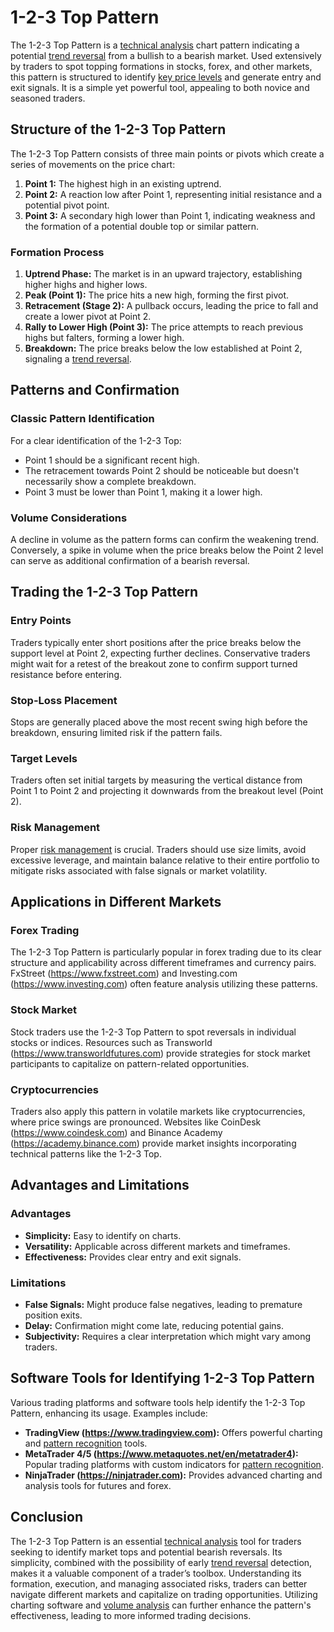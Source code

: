 # 1-2-3 Top Pattern

The 1-2-3 Top Pattern is a [technical analysis](../t/technical_analysis.md) chart pattern indicating a potential [trend reversal](../t/trend_reversal.md) from a bullish to a bearish market. Used extensively by traders to spot topping formations in stocks, forex, and other markets, this pattern is structured to identify [key price levels](../k/key_price_levels.md) and generate entry and exit signals. It is a simple yet powerful tool, appealing to both novice and seasoned traders. 

## Structure of the 1-2-3 Top Pattern

The 1-2-3 Top Pattern consists of three main points or pivots which create a series of movements on the price chart:
1. **Point 1:** The highest high in an existing uptrend.
2. **Point 2:** A reaction low after Point 1, representing initial resistance and a potential pivot point.
3. **Point 3:** A secondary high lower than Point 1, indicating weakness and the formation of a potential double top or similar pattern.

### Formation Process
1. **Uptrend Phase:** The market is in an upward trajectory, establishing higher highs and higher lows.
2. **Peak (Point 1):** The price hits a new high, forming the first pivot.
3. **Retracement (Stage 2):** A pullback occurs, leading the price to fall and create a lower pivot at Point 2.
4. **Rally to Lower High (Point 3):** The price attempts to reach previous highs but falters, forming a lower high.
5. **Breakdown:** The price breaks below the low established at Point 2, signaling a [trend reversal](../t/trend_reversal.md).

## Patterns and Confirmation 

### Classic Pattern Identification
For a clear identification of the 1-2-3 Top:
- Point 1 should be a significant recent high.
- The retracement towards Point 2 should be noticeable but doesn't necessarily show a complete breakdown.
- Point 3 must be lower than Point 1, making it a lower high. 

### Volume Considerations
A decline in volume as the pattern forms can confirm the weakening trend. Conversely, a spike in volume when the price breaks below the Point 2 level can serve as additional confirmation of a bearish reversal.

## Trading the 1-2-3 Top Pattern

### Entry Points
Traders typically enter short positions after the price breaks below the support level at Point 2, expecting further declines. Conservative traders might wait for a retest of the breakout zone to confirm support turned resistance before entering.

### Stop-Loss Placement
Stops are generally placed above the most recent swing high before the breakdown, ensuring limited risk if the pattern fails.

### Target Levels
Traders often set initial targets by measuring the vertical distance from Point 1 to Point 2 and projecting it downwards from the breakout level (Point 2).

### Risk Management
Proper [risk management](../r/risk_management.md) is crucial. Traders should use size limits, avoid excessive leverage, and maintain balance relative to their entire portfolio to mitigate risks associated with false signals or market volatility.

## Applications in Different Markets

### Forex Trading
The 1-2-3 Top Pattern is particularly popular in forex trading due to its clear structure and applicability across different timeframes and currency pairs. FxStreet (https://www.fxstreet.com) and Investing.com (https://www.investing.com) often feature analysis utilizing these patterns.

### Stock Market
Stock traders use the 1-2-3 Top Pattern to spot reversals in individual stocks or indices. Resources such as Transworld (https://www.transworldfutures.com) provide strategies for stock market participants to capitalize on pattern-related opportunities.

### Cryptocurrencies
Traders also apply this pattern in volatile markets like cryptocurrencies, where price swings are pronounced. Websites like CoinDesk (https://www.coindesk.com) and Binance Academy (https://academy.binance.com) provide market insights incorporating technical patterns like the 1-2-3 Top.

## Advantages and Limitations

### Advantages
- **Simplicity:** Easy to identify on charts.
- **Versatility:** Applicable across different markets and timeframes.
- **Effectiveness:** Provides clear entry and exit signals.

### Limitations
- **False Signals:** Might produce false negatives, leading to premature position exits.
- **Delay:** Confirmation might come late, reducing potential gains.
- **Subjectivity:** Requires a clear interpretation which might vary among traders.

## Software Tools for Identifying 1-2-3 Top Pattern

Various trading platforms and software tools help identify the 1-2-3 Top Pattern, enhancing its usage. Examples include:
- **TradingView (https://www.tradingview.com):** Offers powerful charting and [pattern recognition](../p/pattern_recognition.md) tools.
- **MetaTrader 4/5 (https://www.metaquotes.net/en/metatrader4):** Popular trading platforms with custom indicators for [pattern recognition](../p/pattern_recognition.md).
- **NinjaTrader (https://ninjatrader.com):** Provides advanced charting and analysis tools for futures and forex.

## Conclusion

The 1-2-3 Top Pattern is an essential [technical analysis](../t/technical_analysis.md) tool for traders seeking to identify market tops and potential bearish reversals. Its simplicity, combined with the possibility of early [trend reversal](../t/trend_reversal.md) detection, makes it a valuable component of a trader’s toolbox. Understanding its formation, execution, and managing associated risks, traders can better navigate different markets and capitalize on trading opportunities. Utilizing charting software and [volume analysis](../v/volume_analysis.md) can further enhance the pattern's effectiveness, leading to more informed trading decisions.